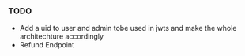 ### TODO
* Add a uid to user and admin tobe used in jwts and make the whole architechture accordingly
* Refund Endpoint 